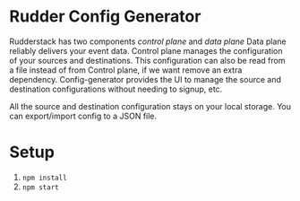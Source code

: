 # Rudder Config Generator

Rudderstack has two components _control plane_ and _data plane_
Data plane reliably delivers your event data. Control plane manages the configuration of your sources and destinations.
This configuration can also be read from a file instead of from Control plane, if we want remove an extra dependency.
Config-generator provides the UI to manage the source and destination configurations without needing to signup, etc.

All the source and destination configuration stays on your local storage. You can export/import config to a JSON file.

# Setup

1. `npm install`
2. `npm start`

